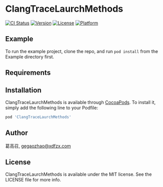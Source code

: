 # ClangTraceLaurchMethods

[![CI Status](https://img.shields.io/travis/葛高召/ClangTraceLaurchMethods.svg?style=flat)](https://travis-ci.org/葛高召/ClangTraceLaurchMethods)
[![Version](https://img.shields.io/cocoapods/v/ClangTraceLaurchMethods.svg?style=flat)](https://cocoapods.org/pods/ClangTraceLaurchMethods)
[![License](https://img.shields.io/cocoapods/l/ClangTraceLaurchMethods.svg?style=flat)](https://cocoapods.org/pods/ClangTraceLaurchMethods)
[![Platform](https://img.shields.io/cocoapods/p/ClangTraceLaurchMethods.svg?style=flat)](https://cocoapods.org/pods/ClangTraceLaurchMethods)

## Example

To run the example project, clone the repo, and run `pod install` from the Example directory first.

## Requirements

## Installation

ClangTraceLaurchMethods is available through [CocoaPods](https://cocoapods.org). To install
it, simply add the following line to your Podfile:

```ruby
pod 'ClangTraceLaurchMethods'
```

## Author

葛高召, gegaozhao@xdfzx.com

## License

ClangTraceLaurchMethods is available under the MIT license. See the LICENSE file for more info.
